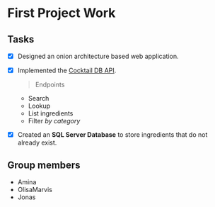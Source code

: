 # First Project Work #

## Tasks ##
- [x] Designed an onion architecture based web application.
- [x] Implemented the [Cocktail DB API](https://rapidapi.com/thecocktaildb/api/the-cocktail-db).

    > Endpoints
    * Search
    * Lookup
    * List ingredients
    * Filter *by category*

- [x] Created an **SQL Server Database** to store ingredients that do not already exist.

## Group members ##
- Amina
- OlisaMarvis
- Jonas